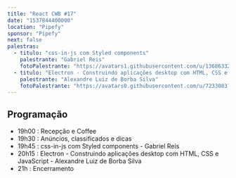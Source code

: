 ```yaml
---
title: "React CWB #17"
date: "1537844400000"
location: "Pipefy"
sponsor: "Pipefy"
next: false
palestras:
  - titulo: "css-in-js com Styled components"
    palestrante: "Gabriel Reis"
    fotoPalestrante: "https://avatars1.githubusercontent.com/u/13686332?s=400&v=4"
  - titulo: "Electron - Construindo aplicações desktop com HTML, CSS e JavaScript"
    palestrante: "Alexandre Luiz de Borba Silva"
    fotoPalestrante: "https://avatars0.githubusercontent.com/u/7233083?s=400&v=4"
---
```


## Programação

- 19h00 : Recepção e Coffee
- 19h30 : Anúncios, classificados e dicas
- 19h45 : css-in-js com Styled components - Gabriel Reis
- 20h15 : Electron - Construindo aplicações desktop com HTML, CSS e JavaScript - Alexandre Luiz de Borba Silva
- 21h : Encerramento
